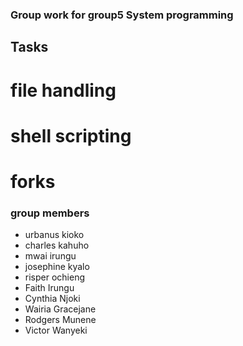 ### Group work for group5 System programming
## Tasks
# file handling
# shell scripting
# forks

### group members
- urbanus kioko
- charles kahuho
- mwai irungu
- josephine kyalo
- risper ochieng
- Faith Irungu
- Cynthia Njoki
- Wairia Gracejane
- Rodgers Munene
- Victor Wanyeki
  
